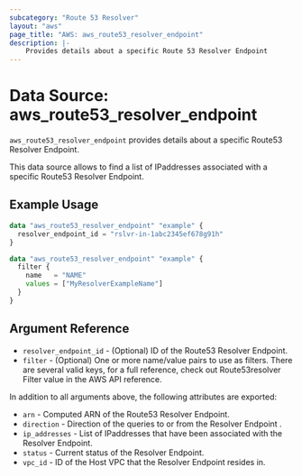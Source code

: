 ```yaml
---
subcategory: "Route 53 Resolver"
layout: "aws"
page_title: "AWS: aws_route53_resolver_endpoint"
description: |-
    Provides details about a specific Route 53 Resolver Endpoint
---
```


# Data Source: aws_route53_resolver_endpoint

`aws_route53_resolver_endpoint` provides details about a specific Route53 Resolver Endpoint.

This data source allows to find a list of IPaddresses associated with a specific Route53 Resolver Endpoint.

## Example Usage

```terraform
data "aws_route53_resolver_endpoint" "example" {
  resolver_endpoint_id = "rslvr-in-1abc2345ef678g91h"
}
```

```terraform
data "aws_route53_resolver_endpoint" "example" {
  filter {
    name   = "NAME"
    values = ["MyResolverExampleName"]
  }
}
```

## Argument Reference

* `resolver_endpoint_id` - (Optional) ID of the Route53 Resolver Endpoint.
* `filter` - (Optional) One or more name/value pairs to use as filters. There are
several valid keys, for a full reference, check out
Route53resolver Filter value in the AWS API reference.

In addition to all arguments above, the following attributes are exported:

* `arn` - Computed ARN of the Route53 Resolver Endpoint.
* `direction` - Direction of the queries to or from the Resolver Endpoint .
* `ip_addresses` - List of IPaddresses that have been associated with the Resolver Endpoint.
* `status` - Current status of the Resolver Endpoint.
* `vpc_id` - ID of the Host VPC that the Resolver Endpoint resides in.

[1]: https://docs.aws.amazon.com/Route53/latest/APIReference/API_route53resolver_Filter.html
